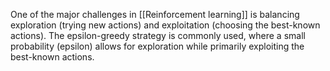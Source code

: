 One of the major challenges in [[Reinforcement learning]] is balancing exploration (trying new actions) and exploitation (choosing the best-known actions). The epsilon-greedy strategy is commonly used, where a small probability (epsilon) allows for exploration while primarily exploiting the best-known actions.